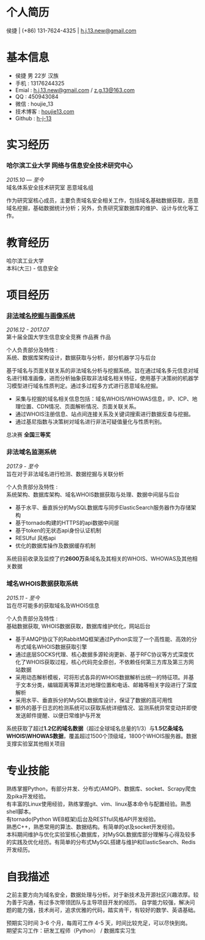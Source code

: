 个人简历
===================
侯捷 | (+86) 131-7624-4325 | h.j.13.new@gmail.com

# 基本信息

- 侯捷  男  22岁  汉族        
- 手机 : 13176244325        
- Emial : h.j.13.new@gmail.com  / z.g.13@163.com      
- QQ : 450943084
- 微信 : houjie_13
- 技术博客 : [houjie13.com](http://houjie13.com/)
- Github : [h-j-13](https://github.com/h-j-13)

# 实习经历
### 哈尔滨工业大学 网络与信息安全技术研究中心       
*2015.10 — 至今*            
域名体系安全技术研究室 恶意域名组   

作为研究室核心成员，主要负责域名安全相关工作，包括域名基础数据获取，恶意域名挖掘，基础数据统计分析；另外，负责研究室数据库的维护、设计与优化等工作。

# 教育经历
哈尔滨工业大学     
本科(大三) - 信息安全              

# 项目经历

### [非法域名挖掘与画像系统](https://github.com/h-j-13/Malicious_Domain_Whois)

*2016.12 - 2017.07*     
第十届全国大学生信息安全竞赛 作品赛 作品       

个人负责部分及特性 :         
系统、数据库架构设计，数据获取与分析，部分机器学习与后台

基于域名与页面关联关系的非法域名分析与挖掘系统。旨在通过域名多元信息对域名进行精准画像，进而分析抽象获取非法域名相关特征，使用基于决策树的机器学习模型进行域名性质判定。通过多过程多方式进行恶意域名挖掘。

- 采集与挖掘的域名相关信息包括：域名WHOIS/WHOWAS信息，IP、ICP、地理位置、CDN情况、页面解析情况、页面关联关系。
- 通过WHOIS注册信息、站点间连接关系及关键词搜索进行数据反查与挖掘。
- 通过基尼指数与决策树对域名进行非法可疑值量化与性质判别。

总决赛 **全国三等奖**

### 非法域名监测系统

*2017.9 - 至今*      
旨在对于非法域名进行检测、数据挖掘与关联分析      

个人负责部分及特性 :     
系统架构、数据库架构、域名WHOIS数据获取与处理、数据中间层与后台       

- 基于水平、垂直拆分的MySQL数据库与同步ElasticSearch服务器作为存储架构
- 基于tornado构建的HTTPS的api数据中间层
- 基于token的无状态api身份认证机制
- RESUful 风格api
- 优化的数据库操作及数据缓存机制

系统目前收录及监控了约**2600万**条域名及其相关的WHOIS、WHOWAS及其他相关数据

### 域名WHOIS数据获取系统

*2015.11 - 至今*              
旨在尽可能多的获取域名及WHOIS信息     

个人负责部分及特性 :                 
基础数据获取, WHOIS数据获取，数据库维护优化，网站后台       

- 基于AMQP协议下的RabbitMQ框架通过Python实现了一个高性能、高效的分布式域名WHOIS数据获取引擎
- 通过底层SOCKS代理、核心数据多源轮询更新、基于RFC协议等方式深度优化了WHOIS获取过程，核心代码完全原创，不依赖任何第三方库及第三方网站数据
- 采用动态解析模板，可将形式各异的WHOIS数据解析出统一的特征项。并基于文本分类，编辑距离等算法对地理位置和电话、邮箱等相关字段进行了深度解析
- 采用水平、垂直拆分的MySQL数据库设计，保证了数据的高可用性
- 额外的基于日志的检测系统可以获取系统详细情况、监测系统异常变动并即使发送邮件提醒、以便日常维护与开发

系统获取了超过**1.2亿的域名数据**（超过全球域名总量的1/3）与**1.5亿条域名WHOIS\WHOWAS数据**，覆盖超过1500个顶级域，1800个WHOIS服务器。数据支撑实验室其他相关项目


# 专业技能

熟练掌握Python，有部分并发、分布式(AMQP)、数据库、socket、Scrapy爬虫及pika开发经验。        
有丰富的Linux使用经验，熟练掌握git、vim、linux基本命令与配置经验。熟悉shell脚本。     
有tornado(Python WEB框架)后台及RESTful风格API开发经验。                    
熟悉C++，熟悉常用的算法、数据结构。有简单的qt及socket开发经验。                
本科期间维护与优化实验室核心数据库，对MySQL数据库部分理解与心得及较多的实践及优化经历。有简单的分布式MySQL搭建与维护和ElasticSearch、Redis开发经历。           

# 自我描述

之前主要方向为域名安全，数据处理与分析。对于新技术及开源社区兴趣浓厚。较为善于沟通，有过多次带领团队与主导项目开发的经历。
自学能力较强，解决问题的能力强，技术尚可，追求优雅的代码，踏实肯干，有较好的数学、英语基础。

预期实习时间 3-6 个月，每周可工作 4-5 天，时间比较充足，可以尽快到岗。        
期望实习工作：研发工程师（Python） / 数据库实习生 